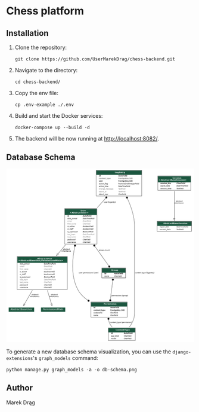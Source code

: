 # Chess platform

## Installation

1. Clone the repository:

    ```console
    git clone https://github.com/UserMarekDrag/chess-backend.git
    ```

2. Navigate to the directory:

    ```console
    cd chess-backend/
    ```

3. Copy the env file:

    ```console
    cp .env-example ./.env
    ```

4. Build and start the Docker services:

    ```console
    docker-compose up --build -d
    ```

5. The backend will be now running at <http://localhost:8082/>.

## Database Schema

![Database Schema](db-schema.png)

To generate a new database schema visualization, you can use the `django-extensions`'s `graph_models` command:

```console
python manage.py graph_models -a -o db-schema.png 
```

## Author

Marek Drąg
